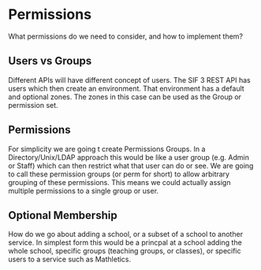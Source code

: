 Permissions
===========

What permissions do we need to consider, and how to implement them?

Users vs Groups
---------------

Different APIs will have different concept of users. The SIF 3 REST API has
users which then create an environment. That environment has a default and
optional zones. The zones in this case can be used as the Group or permission
set.

Permissions
-----------

For simplicity we are going t create Permissions Groups. In a
Directory/Unix/LDAP approach this would be like a user group (e.g. Admin or
Staff) which can then restrict what that user can do or see. We are going to
call these permission groups (or perm for short) to allow arbitrary grouping of
these permissions. This means we could actually assign multiple permissions to
a single group or user.

Optional Membership
-------------------

How do we go about adding a school, or a subset of a school to another
service. In simplest form this would be a princpal at a school adding the whole
school, specific groups (teaching groups, or classes), or specific users to a
service such as Mathletics.


